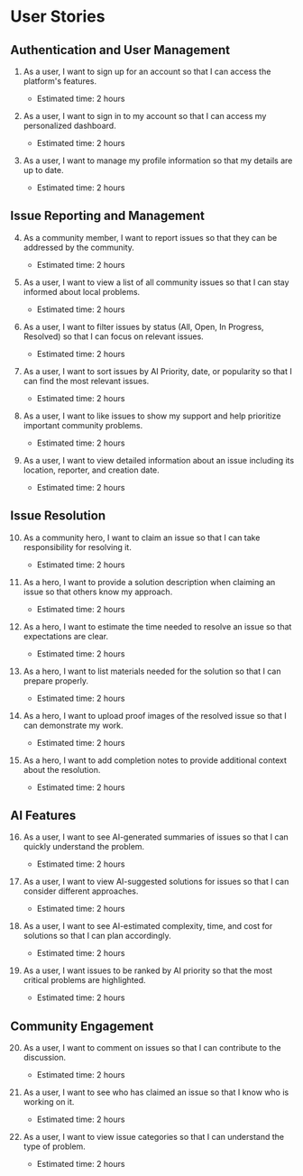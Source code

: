 # User Stories

## Authentication and User Management
1. As a user, I want to sign up for an account so that I can access the platform's features.
   - Estimated time: 2 hours
   
2. As a user, I want to sign in to my account so that I can access my personalized dashboard.
   - Estimated time: 2 hours
   
3. As a user, I want to manage my profile information so that my details are up to date.
   - Estimated time: 2 hours

## Issue Reporting and Management
4. As a community member, I want to report issues so that they can be addressed by the community.
   - Estimated time: 2 hours
   
5. As a user, I want to view a list of all community issues so that I can stay informed about local problems.
   - Estimated time: 2 hours
   
6. As a user, I want to filter issues by status (All, Open, In Progress, Resolved) so that I can focus on relevant issues.
   - Estimated time: 2 hours
   
7. As a user, I want to sort issues by AI Priority, date, or popularity so that I can find the most relevant issues.
   - Estimated time: 2 hours
   
8. As a user, I want to like issues to show my support and help prioritize important community problems.
   - Estimated time: 2 hours
   
9. As a user, I want to view detailed information about an issue including its location, reporter, and creation date.
   - Estimated time: 2 hours

## Issue Resolution
10. As a community hero, I want to claim an issue so that I can take responsibility for resolving it.
    - Estimated time: 2 hours
    
11. As a hero, I want to provide a solution description when claiming an issue so that others know my approach.
    - Estimated time: 2 hours
    
12. As a hero, I want to estimate the time needed to resolve an issue so that expectations are clear.
    - Estimated time: 2 hours
    
13. As a hero, I want to list materials needed for the solution so that I can prepare properly.
    - Estimated time: 2 hours
    
14. As a hero, I want to upload proof images of the resolved issue so that I can demonstrate my work.
    - Estimated time: 2 hours
    
15. As a hero, I want to add completion notes to provide additional context about the resolution.
    - Estimated time: 2 hours

## AI Features
16. As a user, I want to see AI-generated summaries of issues so that I can quickly understand the problem.
    - Estimated time: 2 hours
    
17. As a user, I want to view AI-suggested solutions for issues so that I can consider different approaches.
    - Estimated time: 2 hours
    
18. As a user, I want to see AI-estimated complexity, time, and cost for solutions so that I can plan accordingly.
    - Estimated time: 2 hours
    
19. As a user, I want issues to be ranked by AI priority so that the most critical problems are highlighted.
    - Estimated time: 2 hours

## Community Engagement
20. As a user, I want to comment on issues so that I can contribute to the discussion.
    - Estimated time: 2 hours
    
21. As a user, I want to see who has claimed an issue so that I know who is working on it.
    - Estimated time: 2 hours
    
22. As a user, I want to view issue categories so that I can understand the type of problem.
    - Estimated time: 2 hours
